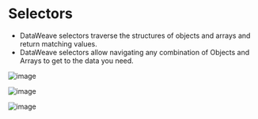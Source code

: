 # Selectors

- DataWeave selectors traverse the structures of objects and arrays and return matching values.
- DataWeave selectors allow navigating any combination of Objects and Arrays to get to the data you need. 

![image](https://github.com/user-attachments/assets/a99ff0c6-b866-4cc0-bf5a-d1f727a6e7fc)

![image](https://github.com/user-attachments/assets/0ff484c8-79dd-4518-9736-f2a6fe6585e5)

![image](https://github.com/user-attachments/assets/0f331e96-9c81-453f-baa4-0910043f9a12)

